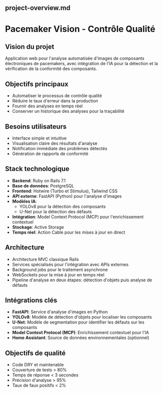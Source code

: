 ## project-overview.md

# Pacemaker Vision - Contrôle Qualité

## Vision du projet
Application web pour l'analyse automatisée d'images de composants électroniques de pacemakers, avec intégration de l'IA pour la détection et la vérification de la conformité des composants.

## Objectifs principaux
- Automatiser le processus de contrôle qualité
- Réduire le taux d'erreur dans la production
- Fournir des analyses en temps réel
- Conserver un historique des analyses pour la traçabilité

## Besoins utilisateurs
- Interface simple et intuitive
- Visualisation claire des résultats d'analyse
- Notification immédiate des problèmes détectés
- Génération de rapports de conformité

## Stack technologique
- **Backend**: Ruby on Rails 7.1
- **Base de données**: PostgreSQL
- **Frontend**: Hotwire (Turbo et Stimulus), Tailwind CSS
- **API externe**: FastAPI (Python) pour l'analyse d'images
- **Modèles IA**: 
  - YOLOv8 pour la détection des composants
  - U-Net pour la détection des défauts
- **Intégration**: Model Context Protocol (MCP) pour l'enrichissement contextuel
- **Stockage**: Active Storage
- **Temps réel**: Action Cable pour les mises à jour en direct

## Architecture
- Architecture MVC classique Rails
- Services spécialisés pour l'intégration avec APIs externes
- Background jobs pour le traitement asynchrone
- WebSockets pour la mise à jour en temps réel
- Pipeline d'analyse en deux étapes: détection d'objets puis analyse de défauts

## Intégrations clés
- **FastAPI**: Service d'analyse d'images en Python
- **YOLOv8**: Modèle de détection d'objets pour localiser les composants
- **U-Net**: Modèle de segmentation pour identifier les défauts sur les composants
- **Model Context Protocol (MCP)**: Enrichissement contextuel pour l'IA
- **Home Assistant**: Source de données environnementales (optionnel)

## Objectifs de qualité
- Code DRY et maintenable
- Couverture de tests > 80%
- Temps de réponse < 3 secondes
- Précision d'analyse > 95%
- Taux de faux positifs < 2%
